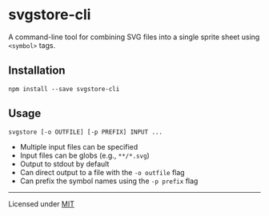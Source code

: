 # svgstore-cli

A command-line tool for combining SVG files into a single sprite sheet using
`<symbol>` tags.

## Installation

```
npm install --save svgstore-cli
```

## Usage

```
svgstore [-o OUTFILE] [-p PREFIX] INPUT ...
```

* Multiple input files can be specified
* Input files can be globs (e.g., `**/*.svg`)
* Output to stdout by default
* Can direct output to a file with the `-o outfile` flag
* Can prefix the symbol names using the `-p prefix` flag

---

Licensed under [MIT](https://github.com/svgstore/svgstore-cli/blob/master/LICENSE)
